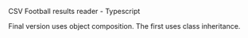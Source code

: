CSV Football results reader - Typescript

Final version uses object composition. The first uses class inheritance.